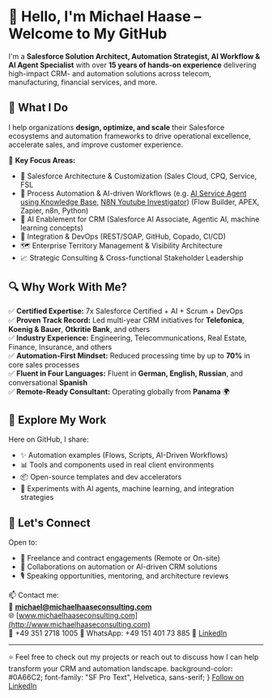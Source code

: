 # 👋 Hello, I'm Michael Haase – Welcome to My GitHub

I'm a **Salesforce Solution Architect, Automation Strategist, AI Workflow & AI Agent Specialist** with over **15 years of hands-on experience** delivering high-impact CRM- and automation solutions across telecom, manufacturing, financial services, and more.

## 🚀 What I Do

I help organizations **design, optimize, and scale** their Salesforce ecosystems and automation frameworks to drive operational excellence, accelerate sales, and improve customer experience.

💼 **Key Focus Areas:**
- 🔧 Salesforce Architecture & Customization (Sales Cloud, CPQ, Service, FSL
- 🤖 Process Automation & AI-driven Workflows (e.g. [AI Service Agent using Knowledge Base](https://github.com/haasem/knowledgebase_demo), [N8N Youtube Investigator](https://github.com/haasem/N8N_Youtube_Investigator/blob/main/README.md)) (Flow Builder, APEX, Zapier, n8n, Python)
- 🧠 AI Enablement for CRM (Salesforce AI Associate, Agentic AI, machine learning concepts)
- 🧩 Integration & DevOps (REST/SOAP, GitHub, Copado, CI/CD)
- 🗺️ Enterprise Territory Management & Visibility Architecture
- 📈 Strategic Consulting & Cross-functional Stakeholder Leadership

## 🔍 Why Work With Me?

✅ **Certified Expertise:** 7x Salesforce Certified + AI + Scrum + DevOps  
✅ **Proven Track Record:** Led multi-year CRM initiatives for **Telefonica**, **Koenig & Bauer**, **Otkritie Bank**, and others  
✅ **Industry Experience:** Engineering, Telecommunications, Real Estate, Finance, Insurance, and others  
✅ **Automation-First Mindset:** Reduced processing time by up to **70%** in core sales processes  
✅ **Fluent in Four Languages:** Fluent in **German, English, Russian**, and conversational **Spanish**  
✅ **Remote-Ready Consultant:** Operating globally from **Panama** 🌍

## 📁 Explore My Work

Here on GitHub, I share:
- ✨ Automation examples (Flows, Scripts, AI-Driven Workflows)
- 📊 Tools and components used in real client environments
- 📦 Open-source templates and dev accelerators
- 🧪 Experiments with AI agents, machine learning, and integration strategies

## 🤝 Let's Connect

Open to:
- 💼 Freelance and contract engagements (Remote or On-site)
- 🧠 Collaborations on automation or AI-driven CRM solutions
- 🎙️ Speaking opportunities, mentoring, and architecture reviews

📫 Contact me:  
📧 **michael@michaelhaaseconsulting.com**  
🌐 [www.michaelhaaseconsulting.com](http://www.michaelhaaseconsulting.com)  
📱 +49 351 2718 1005
📱 WhatsApp: +49 151 401 73 885
💼 [LinkedIn](www.linkedin.com/comm/mynetwork/discovery-see-all?usecase=PEOPLE_FOLLOWS&followMember=michaelhaaseconsulting)

---

⭐️ Feel free to check out my projects or reach out to discuss how I can help transform your CRM and automation landscape.
          background-color: #0A66C2;
          font-family: "SF Pro Text", Helvetica, sans-serif;
        }
      </style>
<a class="libutton" href="https://www.linkedin.com/comm/mynetwork/discovery-see-all?usecase=PEOPLE_FOLLOWS&followMember=michaelhaaseconsulting" target="_blank">Follow on LinkedIn</a>
